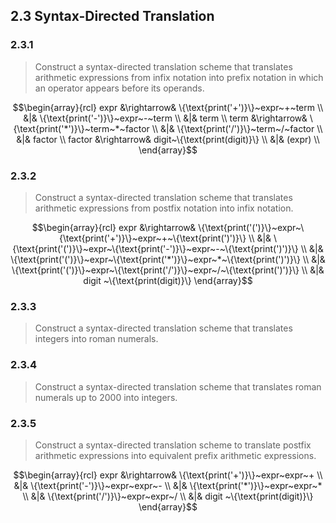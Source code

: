 ## 2.3 Syntax-Directed Translation

### 2.3.1

> Construct a syntax-directed translation scheme that translates arithmetic expressions from infix notation into prefix notation in which an operator appears before its operands.

$$\begin{array}{rcl}
expr &\rightarrow& \{\text{print('+')}\}~expr~+~term \\
&|& \{\text{print('-')}\}~expr~-~term \\
&|& term \\
term &\rightarrow& \{\text{print('*')}\}~term~*~factor \\
&|& \{\text{print('/')}\}~term~/~factor \\
&|& factor \\
factor &\rightarrow& digit~\{\text{print(digit)}\} \\
&|& (expr) \\
\end{array}$$

### 2.3.2

> Construct a syntax-directed translation scheme that translates arithmetic expressions from postfix notation into infix notation.

$$\begin{array}{rcl}
expr &\rightarrow& \{\text{print('(')}\}~expr~\{\text{print('+')}\}~expr~+~\{\text{print(')')}\} \\
&|& \{\text{print('(')}\}~expr~\{\text{print('-')}\}~expr~-~\{\text{print(')')}\} \\
&|& \{\text{print('(')}\}~expr~\{\text{print('*')}\}~expr~*~\{\text{print(')')}\} \\
&|& \{\text{print('(')}\}~expr~\{\text{print('/')}\}~expr~/~\{\text{print(')')}\} \\
&|& digit ~\{\text{print(digit)}\} 
\end{array}$$

### 2.3.3

> Construct a syntax-directed translation scheme that translates integers into roman numerals.

### 2.3.4

> Construct a syntax-directed translation scheme that translates roman numerals up to 2000 into integers.

### 2.3.5

> Construct a syntax-directed translation scheme to translate postfix arithmetic expressions into equivalent prefix arithmetic expressions.

$$\begin{array}{rcl}
expr &\rightarrow& \{\text{print('+')}\}~expr~expr~+ \\
&|& \{\text{print('-')}\}~expr~expr~- \\
&|& \{\text{print('*')}\}~expr~expr~* \\
&|& \{\text{print('/')}\}~expr~expr~/ \\
&|& digit ~\{\text{print(digit)}\} 
\end{array}$$
